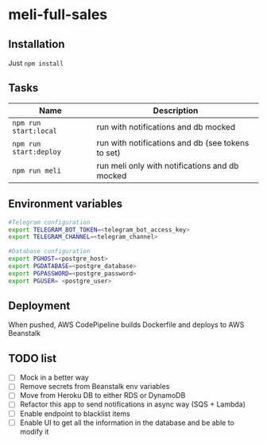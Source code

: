 # meli-full-sales

## Installation

Just `npm install`

## Tasks

| Name                           | Description                                             |
|--------------------------------|---------------------------------------------------------|
| `npm run start:local`          | run with notifications and db mocked                    |
| `npm run start:deploy`         | run with notifications and db (see tokens to set)       |
| `npm run meli`                 | run meli only with notifications and db mocked          |

## Environment variables

```bash
#Telegram configuration
export TELEGRAM_BOT_TOKEN=<telegram_bot_access_key>
export TELEGRAM_CHANNEL=<telegram_channel>

#Database configuration
export PGHOST=<postgre_host>
export PGDATABASE=<postgre_database>
export PGPASSWORD=<postgre_password>
export PGUSER= <postgre_user>
```

## Deployment

When pushed, AWS CodePipeline builds Dockerfile and deploys to AWS Beanstalk 

## TODO list

- [ ] Mock in a better way
- [ ] Remove secrets from Beanstalk env variables
- [ ] Move from Heroku DB to either RDS or DynamoDB
- [ ] Refactor this app to send notifications in async way (SQS + Lambda)
- [ ] Enable endpoint to blacklist items
- [ ] Enable UI to get all the information in the database and be able to modify it
